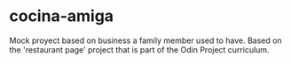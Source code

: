 # cocina-amiga
Mock proyect based on business a family member used to have. Based on the 'restaurant page' project that is part of the Odin Project curriculum. 
